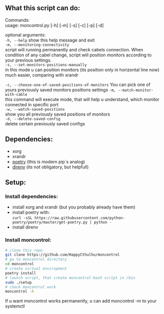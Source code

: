 ## What this script can do:

Commands:  
usage: moncontrol.py [-h] [-m] [-s] [-c] [-p] [-d]

optional arguments:  
  ``` -h, --help ```            show this help message and exit  
  ```-m, --monitoring-connectivity```  
                        script will running permanently and check cabels connection. When condition of any cabel change, script will position monitors according to your previous settings.  
  ```-s, --set-monitors-positions-manually```  
                        in this mode u can position monitors (its position only in horizontal line now) much easier, comparing with xrandr  

  ```-c, --choose-one-of-saved-positions-of-monitors```
                        You can pick one of yours previously saved monitors positions settings
  ```-m, --match-monitor-with-cable```  
                        this command will execute mode, that will help u understand, which monitor connected in specific port  
  ```-w, --watch-saved-positions```  
                        show you all previously saved positions of monitors  
  ```-d, --delete-saved-config```  
                        delete certain previously saved configs  

## Dependencies:
- xorg
- xrandr
- [poetry](https://python-poetry.org/docs/) (this is modern pip`s analog)
- [direnv](https://direnv.net/) (its not obligatory, but helpfull)

## Setup:
### Install dependencies:
- install xorg and xrandr (but you probably already have them)
- install poetry with:  
```curl -sSL https://raw.githubusercontent.com/python-poetry/poetry/master/get-poetry.py | python -```
- install direnv

### Install moncontrol:

```sh
# clone this repo
git clone https://github.com/HappyCthulhu/moncontrol
# go to moncontrol directory
cd moncontrol
# create virtual enviropment
poetry install
# launch script, that create moncontrol-bash script in /bin
sudo ./setup
# check moncontrol work
moncontrol -h
```

If u want moncontrol works permanently, u can add moncontrol -m to your systemctl
